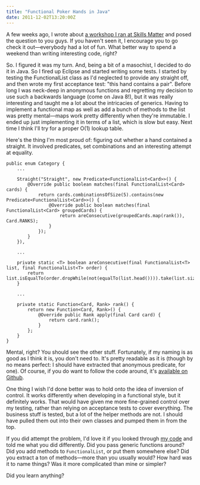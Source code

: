 ```yaml
---
title: "Functional Poker Hands in Java"
date: 2011-12-02T13:20:00Z
---
```


A few weeks ago, I wrote about [a workshop I ran at Skills
Matter](http://monospacedmonologues.com/post/12118361399/workshop-functional-programming-in-oo-languages)
and posed the question to you guys. If you haven't seen it, I encourage
you to go check it out—everybody had a lot of fun. What better way to
spend a weekend than writing interesting code, right?

So. I figured it was my turn. And, being a bit of a masochist, I decided
to do it in Java. So I fired up Eclipse and started writing some tests.
I started by testing the FunctionalList class as I'd neglected to
provide any straight off, and then wrote my first acceptance test: "this
hand contains a pair". Before long I was neck-deep in anonymous
functions and regretting my decision to use such a backwards language
(come on Java 8!), but it was really interesting and taught me a lot
about the intricacies of generics. Having to implement a functional map
as well as add a bunch of methods to the list was pretty mental—maps
work pretty differently when they're immutable. I ended up just
implementing it in terms of a list, which is slow but easy. Next time I
think I'll try for a proper O(1) lookup table.

Here's the thing I'm most proud of: figuring out whether a hand
contained a straight. It involved predicates, set combinations and an
interesting attempt at equality.

    public enum Category {
        ...

        Straight("Straight", new Predicate<FunctionalList<Card>>() {
            @Override public boolean matches(final FunctionalList<Card> cards) {
                return cards.combinationsOfSize(5).contains(new Predicate<FunctionalList<Card>>() {
                    @Override public boolean matches(final FunctionalList<Card> groupedCards) {
                        return areConsecutive(groupedCards.map(rank()), Card.RANKS);
                    }
                });
            }
        }),

        ...

        private static <T> boolean areConsecutive(final FunctionalList<T> list, final FunctionalList<T> order) {
            return list.isEqualTo(order.dropWhile(not(equalTo(list.head()))).take(list.size()));
        }

        ...

        private static Function<Card, Rank> rank() {
            return new Function<Card, Rank>() {
                @Override public Rank apply(final Card card) {
                    return card.rank();
                }
            };
        }
    }

Mental, right? You should see the other stuff. Fortunately, if my naming
is as good as I think it is, you don't need to. It's pretty readable as
it is (though by no means perfect: I should have extracted that
anonymous predicate, for one). Of course, if you do want to follow the
code around, it's [available on
Github](https://github.com/SamirTalwar/Texas-Hold-Em).

One thing I wish I'd done better was to hold onto the idea of inversion
of control. It works differently when developing in a functional style,
but it definitely works. That would have given me more fine-grained
control over my testing, rather than relying on acceptance tests to
cover everything. The business stuff is tested, but a lot of the helper
methods are not. I should have pulled them out into their own classes
and pumped them in from the top.

If you did attempt the problem, I'd love it if you looked through [my
code](https://github.com/SamirTalwar/Texas-Hold-Em) and told me what you
did differently. Did you pass generic functions around? Did you add
methods to `FunctionalList`, or put them somewhere else? Did you extract
a ton of methods—more than you usually would? How hard was it to name
things? Was it more complicated than mine or simpler?

Did you learn anything?
